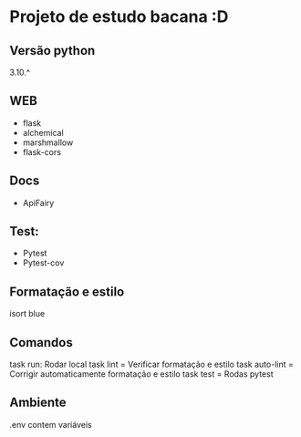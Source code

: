 # Projeto de estudo bacana :D

## Versão python

3.10.^

## WEB

- flask
- alchemical
- marshmallow
- flask-cors

## Docs

- ApiFairy

## Test:

- Pytest
- Pytest-cov

## Formatação e estilo

isort
blue

## Comandos

task run: Rodar local
task lint = Verificar formatação e estilo
task auto-lint = Corrigir automaticamente formatação e estilo
task test = Rodas pytest

## Ambiente

.env contem variáveis
